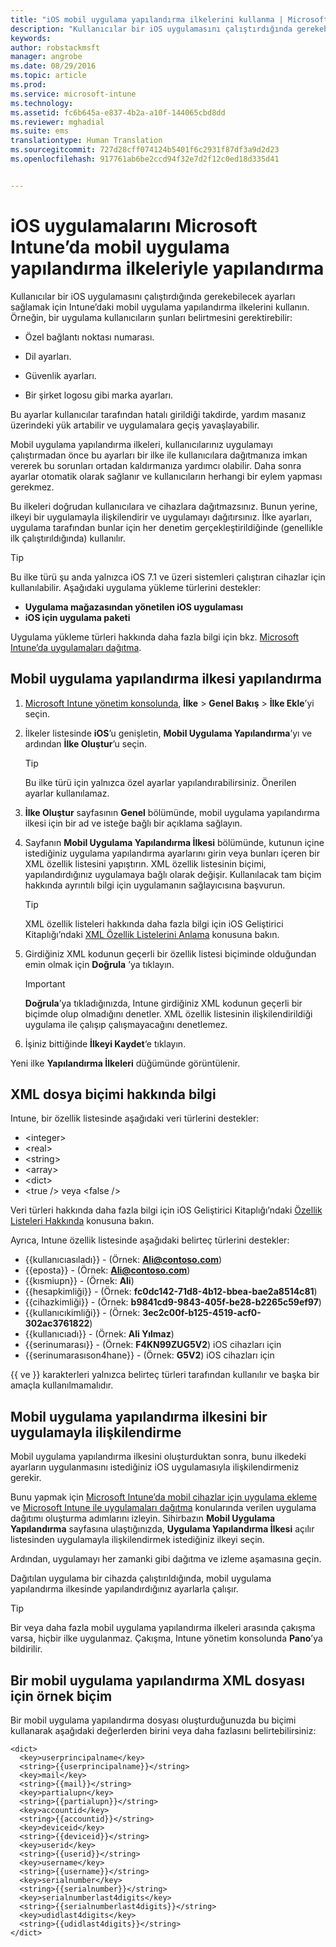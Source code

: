 ```yaml
---
title: "iOS mobil uygulama yapılandırma ilkelerini kullanma | Microsoft Intune"
description: "Kullanıcılar bir iOS uygulamasını çalıştırdığında gerekebilecek ayarları sağlamak için Intune’daki mobil uygulama yapılandırma ilkelerini kullanın."
keywords: 
author: robstackmsft
manager: angrobe
ms.date: 08/29/2016
ms.topic: article
ms.prod: 
ms.service: microsoft-intune
ms.technology: 
ms.assetid: fc6b645a-e837-4b2a-a10f-144065cbd8dd
ms.reviewer: mghadial
ms.suite: ems
translationtype: Human Translation
ms.sourcegitcommit: 727d28cff074124b5401f6c2931f87df3a9d2d23
ms.openlocfilehash: 917761ab6be2ccd94f32e7d2f12c0ed18d335d41


---
```


# iOS uygulamalarını Microsoft Intune’da mobil uygulama yapılandırma ilkeleriyle yapılandırma
Kullanıcılar bir iOS uygulamasını çalıştırdığında gerekebilecek ayarları sağlamak için Intune’daki mobil uygulama yapılandırma ilkelerini kullanın. Örneğin, bir uygulama kullanıcıların şunları belirtmesini gerektirebilir:

-   Özel bağlantı noktası numarası.

-   Dil ayarları.

-   Güvenlik ayarları.

-   Bir şirket logosu gibi marka ayarları.

Bu ayarlar kullanıcılar tarafından hatalı girildiği takdirde, yardım masanız üzerindeki yük artabilir ve uygulamalara geçiş yavaşlayabilir.

Mobil uygulama yapılandırma ilkeleri, kullanıcılarınız uygulamayı çalıştırmadan önce bu ayarları bir ilke ile kullanıcılara dağıtmanıza imkan vererek bu sorunları ortadan kaldırmanıza yardımcı olabilir. Daha sonra ayarlar otomatik olarak sağlanır ve kullanıcıların herhangi bir eylem yapması gerekmez.

Bu ilkeleri doğrudan kullanıcılara ve cihazlara dağıtmazsınız. Bunun yerine, ilkeyi bir uygulamayla ilişkilendirir ve uygulamayı dağıtırsınız. İlke ayarları, uygulama tarafından bunlar için her denetim gerçekleştirildiğinde (genellikle ilk çalıştırıldığında) kullanılır.

> [!TIP]
> Bu ilke türü şu anda yalnızca iOS 7.1 ve üzeri sistemleri çalıştıran cihazlar için kullanılabilir. Aşağıdaki uygulama yükleme türlerini destekler:
>
> -   **Uygulama mağazasından yönetilen iOS uygulaması**
> -   **iOS için uygulama paketi**
>
> Uygulama yükleme türleri hakkında daha fazla bilgi için bkz. [Microsoft Intune’da uygulamaları dağıtma](deploy-apps.md).

## Mobil uygulama yapılandırma ilkesi yapılandırma

1.  [Microsoft Intune yönetim konsolunda](https://manage.microsoft.com), **İlke** &gt; **Genel Bakış** &gt; **İlke Ekle**’yi seçin.

2.  İlkeler listesinde **iOS**’u genişletin, **Mobil Uygulama Yapılandırma**’yı ve ardından **İlke Oluştur**’u seçin.

    > [!TIP]
    > Bu ilke türü için yalnızca özel ayarlar yapılandırabilirsiniz. Önerilen ayarlar kullanılamaz.

3.  **İlke Oluştur** sayfasının **Genel** bölümünde, mobil uygulama yapılandırma ilkesi için bir ad ve isteğe bağlı bir açıklama sağlayın.

4.  Sayfanın **Mobil Uygulama Yapılandırma İlkesi** bölümünde, kutunun içine istediğiniz uygulama yapılandırma ayarlarını girin veya bunları içeren bir XML özellik listesini yapıştırın. XML özellik listesinin biçimi, yapılandırdığınız uygulamaya bağlı olarak değişir. Kullanılacak tam biçim hakkında ayrıntılı bilgi için uygulamanın sağlayıcısına başvurun.

    > [!TIP]
    > XML özellik listeleri hakkında daha fazla bilgi için iOS Geliştirici Kitaplığı’ndaki [XML Özellik Listelerini Anlama](https://developer.apple.com/library/ios/documentation/Cocoa/Conceptual/PropertyLists/UnderstandXMLPlist/UnderstandXMLPlist.html) konusuna bakın.

5.  Girdiğiniz XML kodunun geçerli bir özellik listesi biçiminde olduğundan emin olmak için **Doğrula** ’ya tıklayın.

    > [!IMPORTANT]
    > **Doğrula**’ya tıkladığınızda, Intune girdiğiniz XML kodunun geçerli bir biçimde olup olmadığını denetler. XML özellik listesinin ilişkilendirildiği uygulama ile çalışıp çalışmayacağını denetlemez.

6.  İşiniz bittiğinde **İlkeyi Kaydet**‘e tıklayın.

Yeni ilke **Yapılandırma İlkeleri** düğümünde görüntülenir.

## XML dosya biçimi hakkında bilgi

Intune, bir özellik listesinde aşağıdaki veri türlerini destekler:
    
- &lt;integer&gt;
- &lt;real&gt;
- &lt;string&gt;
- &lt;array&gt;
- &lt;dict&gt;
- &lt;true /&gt; veya &lt;false /&gt;
     
Veri türleri hakkında daha fazla bilgi için iOS Geliştirici Kitaplığı’ndaki [Özellik Listeleri Hakkında](https://developer.apple.com/library/ios/documentation/Cocoa/Conceptual/PropertyLists/AboutPropertyLists/AboutPropertyLists.html) konusuna bakın.

Ayrıca, Intune özellik listesinde aşağıdaki belirteç türlerini destekler:
- \{\{kullanıcıasıladı\}\} - (Örnek: **Ali@contoso.com**)
- \{\{eposta\}\} - (Örnek: **Ali@contoso.com**)
- \{\{kısmiupn\}\} - (Örnek: **Ali**)
- \{\{hesapkimliği\}\} - (Örnek: **fc0dc142-71d8-4b12-bbea-bae2a8514c81**)
- \{\{cihazkimliği\}\} - (Örnek: **b9841cd9-9843-405f-be28-b2265c59ef97**)
- \{\{kullanıcıkimliği\}\} - (Örnek: **3ec2c00f-b125-4519-acf0-302ac3761822**)
- \{\{kullanıcıadı\}\} - (Örnek: **Ali Yılmaz**)
- \{\{serinumarası\}\} - (Örnek: **F4KN99ZUG5V2**) iOS cihazları için
- \{\{serinumarasıson4hane\}\} - (Örnek: **G5V2**) iOS cihazları için
    
\{\{ ve \}\} karakterleri yalnızca belirteç türleri tarafından kullanılır ve başka bir amaçla kullanılmamalıdır.

## Mobil uygulama yapılandırma ilkesini bir uygulamayla ilişkilendirme
Mobil uygulama yapılandırma ilkesini oluşturduktan sonra, bunu ilkedeki ayarların uygulanmasını istediğiniz iOS uygulamasıyla ilişkilendirmeniz gerekir.

Bunu yapmak için [Microsoft Intune’da mobil cihazlar için uygulama ekleme](add-apps-for-mobile-devices-in-microsoft-intune.md) ve [Microsoft Intune ile uygulamaları dağıtma](deploy-apps-in-microsoft-intune.md) konularında verilen uygulama dağıtımı oluşturma adımlarını izleyin. Sihirbazın **Mobil Uygulama Yapılandırma** sayfasına ulaştığınızda, **Uygulama Yapılandırma İlkesi** açılır listesinden uygulamayla ilişkilendirmek istediğiniz ilkeyi seçin.

Ardından, uygulamayı her zamanki gibi dağıtma ve izleme aşamasına geçin.

Dağıtılan uygulama bir cihazda çalıştırıldığında, mobil uygulama yapılandırma ilkesinde yapılandırdığınız ayarlarla çalışır.

> [!TIP]
> Bir veya daha fazla mobil uygulama yapılandırma ilkeleri arasında çakışma varsa, hiçbir ilke uygulanmaz. Çakışma, Intune yönetim konsolunda **Pano**’ya bildirilir.

## Bir mobil uygulama yapılandırma XML dosyası için örnek biçim

Bir mobil uygulama yapılandırma dosyası oluşturduğunuzda bu biçimi kullanarak aşağıdaki değerlerden birini veya daha fazlasını belirtebilirsiniz:

```
<dict>
  <key>userprincipalname</key>
  <string>{{userprincipalname}}</string>
  <key>mail</key>
  <string>{{mail}}</string>
  <key>partialupn</key>
  <string>{{partialupn}}</string>
  <key>accountid</key>
  <string>{{accountid}}</string>
  <key>deviceid</key>
  <string>{{deviceid}}</string>
  <key>userid</key>
  <string>{{userid}}</string>
  <key>username</key>
  <string>{{username}}</string>
  <key>serialnumber</key>
  <string>{{serialnumber}}</string>
  <key>serialnumberlast4digits</key>
  <string>{{serialnumberlast4digits}}</string>
  <key>udidlast4digits</key>
  <string>{{udidlast4digits}}</string>
</dict>

```



<!--HONumber=Aug16_HO5-->


